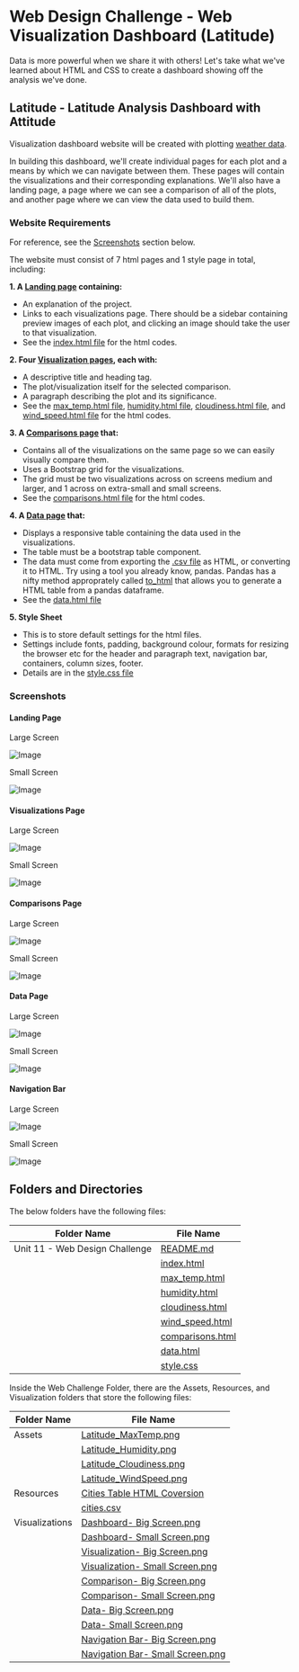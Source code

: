 # Web Design Challenge - Web Visualization Dashboard (Latitude) 

Data is more powerful when we share it with others! Let's take what we've learned about HTML and CSS to create a dashboard showing off the analysis we've done.


## Latitude - Latitude Analysis Dashboard with Attitude

Visualization dashboard website will be created  with plotting [weather data](https://github.com/cecileung1208/Homework/blob/master/Unit%2011%20-%20Web%20Design%20Challenge/Resources/cities.csv).<br>

In building this dashboard, we'll create individual pages for each plot and a means by which we can navigate between them. These pages will contain the visualizations and their corresponding explanations. We'll also have a landing page, a page where we can see a comparison of all of the plots, and another page where we can view the data used to build them.

### Website Requirements
For reference, see the [Screenshots](#screenshots) section below.

The website must consist of 7 html pages and 1 style page in total, including:

**1. A [Landing page](#landing-page) containing:**

  - An explanation of the project.
  - Links to each visualizations page. There should be a sidebar containing preview images of each plot, and clicking an image should take the user to that visualization.
  - See the [index.html file](https://github.com/cecileung1208/Homework/blob/master/Unit%2011%20-%20Web%20Design%20Challenge/index.html) for the html codes.

**2. Four [Visualization pages](#visualizations-page), each with:**

  - A descriptive title and heading tag.
  - The plot/visualization itself for the selected comparison.
  - A paragraph describing the plot and its significance.
  - See the [max_temp.html file](https://github.com/cecileung1208/Homework/blob/master/Unit%2011%20-%20Web%20Design%20Challenge/max_temp.html), [humidity.html file](https://github.com/cecileung1208/Homework/blob/master/Unit%2011%20-%20Web%20Design%20Challenge/max_temp.html), [cloudiness.html file](https://github.com/cecileung1208/Homework/blob/master/Unit%2011%20-%20Web%20Design%20Challenge/max_temp.html), and [wind_speed.html file](https://github.com/cecileung1208/Homework/blob/master/Unit%2011%20-%20Web%20Design%20Challenge/wind_speed.html) for the html codes.


**3. A [Comparisons page](#comparisons-page) that:**

  - Contains all of the visualizations on the same page so we can easily visually compare them.
  - Uses a Bootstrap grid for the visualizations.
  - The grid must be two visualizations across on screens medium and larger, and 1 across on extra-small and small screens.
  - See the [comparisons.html file](https://github.com/cecileung1208/Homework/blob/master/Unit%2011%20-%20Web%20Design%20Challenge/comparisons.html) for the html codes.


**4. A [Data page](#data-page) that:**

  - Displays a responsive table containing the data used in the visualizations.
  - The table must be a bootstrap table component. 
  - The data must come from exporting the [.csv file](https://github.com/cecileung1208/Homework/blob/master/Unit%2011%20-%20Web%20Design%20Challenge/Resources/cities.csv) as HTML, or converting it to HTML. Try using a tool you already know, pandas. Pandas has a nifty method approprately called [to_html](https://github.com/cecileung1208/Homework/blob/master/Unit%2011%20-%20Web%20Design%20Challenge/Resources/Cities%20Table%20HTML%20Coversion.ipynb) that allows you to generate a HTML table from a pandas dataframe.
  - See the [data.html file](https://github.com/cecileung1208/Homework/blob/master/Unit%2011%20-%20Web%20Design%20Challenge/data.html)
 
**5. Style Sheet**

  - This is to store default settings for the html files.  
  - Settings include fonts, padding, background colour, formats for resizing the browser etc for the header and paragraph text, navigation bar, containers, column sizes, footer.
  - Details are in the [style.css file](https://github.com/cecileung1208/Homework/blob/master/Unit%2011%20-%20Web%20Design%20Challenge/style.css)
### Screenshots

#### Landing Page

Large Screen

![Image](https://github.com/cecileung1208/Homework/blob/master/Unit%2011%20-%20Web%20Design%20Challenge/Visualizations/Dashboard%20-%20Big%20Screen.png)

Small Screen

![Image](https://github.com/cecileung1208/Homework/blob/master/Unit%2011%20-%20Web%20Design%20Challenge/Visualizations/Dashboard%20-%20Small%20Screen.png)


#### Visualizations Page

Large Screen 

![Image](https://github.com/cecileung1208/Homework/blob/master/Unit%2011%20-%20Web%20Design%20Challenge/Visualizations/Visualization%20-%20Big%20Screen.png)

Small Screen 

![Image](https://github.com/cecileung1208/Homework/blob/master/Unit%2011%20-%20Web%20Design%20Challenge/Visualizations/Visualization%20-%20Small%20Screen.png)

#### Comparisons Page

Large Screen

![Image](https://github.com/cecileung1208/Homework/blob/master/Unit%2011%20-%20Web%20Design%20Challenge/Visualizations/Comparison-%20Big%20Screen.png)

Small Screen

![Image](https://github.com/cecileung1208/Homework/blob/master/Unit%2011%20-%20Web%20Design%20Challenge/Visualizations/Comparison-%20Small%20Screen.png)

#### Data Page

Large Screen

![Image](https://github.com/cecileung1208/Homework/blob/master/Unit%2011%20-%20Web%20Design%20Challenge/Visualizations/Data%20-%20Big%20Screen.png)

Small Screen

![Image](https://github.com/cecileung1208/Homework/blob/master/Unit%2011%20-%20Web%20Design%20Challenge/Visualizations/Data%20-%20Small%20Screen.png)

#### Navigation Bar

Large Screen 

![Image](https://github.com/cecileung1208/Homework/blob/master/Unit%2011%20-%20Web%20Design%20Challenge/Visualizations/Navigation%20Bar%20-%20Big%20Screen.png)

Small Screen

![Image](https://github.com/cecileung1208/Homework/blob/master/Unit%2011%20-%20Web%20Design%20Challenge/Visualizations/Navigation%20Bar%20-%20Small%20Screen.png)

## Folders and Directories

The below folders have the following files:

| Folder Name    | File Name |
| ------------- | ------------- |
| Unit 11 - Web Design Challenge  | [README.md](https://github.com/cecileung1208/Homework/blob/master/Unit%2011%20-%20Web%20Design%20Challenge/README.md)|
|                                  | [index.html](https://github.com/cecileung1208/Homework/blob/master/Unit%2011%20-%20Web%20Design%20Challenge/index.html)|
|                                  | [max_temp.html](https://github.com/cecileung1208/Homework/blob/master/Unit%2011%20-%20Web%20Design%20Challenge/max_temp.html)|
|                                  | [humidity.html](https://github.com/cecileung1208/Homework/blob/master/Unit%2011%20-%20Web%20Design%20Challenge/humidity.html)|
|                                  | [cloudiness.html](https://github.com/cecileung1208/Homework/blob/master/Unit%2011%20-%20Web%20Design%20Challenge/cloudiness.html)|
|                                  | [wind_speed.html](https://github.com/cecileung1208/Homework/blob/master/Unit%2011%20-%20Web%20Design%20Challenge/wind_speed.html)|
|                                  | [comparisons.html](https://github.com/cecileung1208/Homework/blob/master/Unit%2011%20-%20Web%20Design%20Challenge/comparisons.html)|
|                                  | [data.html](https://github.com/cecileung1208/Homework/blob/master/Unit%2011%20-%20Web%20Design%20Challenge/data.html)|
|                                  | [style.css](https://github.com/cecileung1208/Homework/blob/master/Unit%2011%20-%20Web%20Design%20Challenge/style.css)|


Inside the Web Challenge Folder, there are the Assets, Resources, and Visualization folders that store the following files:

| Folder Name    | File Name |
| ------------- | ------------- |
| Assets        | [Latitude_MaxTemp.png](https://github.com/cecileung1208/Homework/blob/master/Unit%2011%20-%20Web%20Design%20Challenge/Assets/Latitude_MaxTemp.png)|
|               | [Latitude_Humidity.png](https://github.com/cecileung1208/Homework/blob/master/Unit%2011%20-%20Web%20Design%20Challenge/Assets/Latitude_Humidity.png)|
|               | [Latitude_Cloudiness.png](https://github.com/cecileung1208/Homework/blob/master/Unit%2011%20-%20Web%20Design%20Challenge/Assets/Latitude_Cloudiness.png)|
|               | [Latitude_WindSpeed.png](https://github.com/cecileung1208/Homework/blob/master/Unit%2011%20-%20Web%20Design%20Challenge/Assets/Latitude_WindSpeed.png)|
| Resources   | [Cities Table HTML Coversion](https://github.com/cecileung1208/Homework/blob/master/Unit%2011%20-%20Web%20Design%20Challenge/Resources/Cities%20Table%20HTML%20Coversion.ipynb)|
|             | [cities.csv](https://github.com/cecileung1208/Homework/blob/master/Unit%2011%20-%20Web%20Design%20Challenge/Resources/cities.csv)|
| Visualizations   | [Dashboard- Big Screen.png](https://github.com/cecileung1208/Homework/blob/master/Unit%2011%20-%20Web%20Design%20Challenge/Visualizations/Dashboard%20-%20Big%20Screen.png)|
|                 | [Dashboard- Small Screen.png](https://github.com/cecileung1208/Homework/blob/master/Unit%2011%20-%20Web%20Design%20Challenge/Visualizations/Dashboard%20-%20Small%20Screen.png)|
|                 | [Visualization- Big Screen.png](https://github.com/cecileung1208/Homework/blob/master/Unit%2011%20-%20Web%20Design%20Challenge/Visualizations/Visualization%20-%20Big%20Screen.png)|
|                 | [Visualization- Small Screen.png](https://github.com/cecileung1208/Homework/blob/master/Unit%2011%20-%20Web%20Design%20Challenge/Visualizations/Visualization%20-%20Small%20Screen.png)|
|                 | [Comparison- Big Screen.png](https://github.com/cecileung1208/Homework/blob/master/Unit%2011%20-%20Web%20Design%20Challenge/Visualizations/Comparison-%20Big%20Screen.png)|
|                 | [Comparison- Small Screen.png](https://github.com/cecileung1208/Homework/blob/master/Unit%2011%20-%20Web%20Design%20Challenge/Visualizations/Comparison-%20Small%20Screen.png)|
|                 | [Data- Big Screen.png](https://github.com/cecileung1208/Homework/blob/master/Unit%2011%20-%20Web%20Design%20Challenge/Visualizations/Data%20-%20Big%20Screen.png)|
|                 | [Data- Small Screen.png](https://github.com/cecileung1208/Homework/blob/master/Unit%2011%20-%20Web%20Design%20Challenge/Visualizations/Data%20-%20Small%20Screen.png)|
|                 | [Navigation Bar- Big Screen.png](https://github.com/cecileung1208/Homework/blob/master/Unit%2011%20-%20Web%20Design%20Challenge/Visualizations/Navigation%20Bar%20-%20Big%20Screen.png)|
|                 | [Navigation Bar- Small Screen.png](https://github.com/cecileung1208/Homework/blob/master/Unit%2011%20-%20Web%20Design%20Challenge/Visualizations/Navigation%20Bar%20-%20Small%20Screen.png)|


